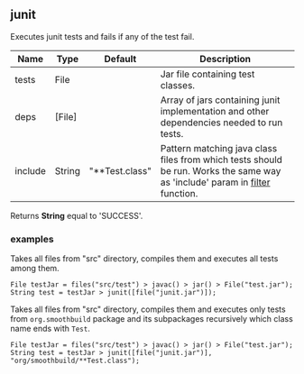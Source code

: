 ## junit

Executes junit tests and fails if any of the test fail.

| Name    | Type   | Default        | Description                                                                                                                              |
|---------|--------|----------------|------------------------------------------------------------------------------------------------------------------------------------------|
| tests   | File   |                | Jar file containing test classes.                                                                                                        |
| deps    | [File] |                | Array of jars containing junit implementation and other dependencies needed to run tests.                                                |
| include | String | "**Test.class" | Pattern matching java class files from which tests should be run. Works the same way as 'include' param in [filter](filter.md) function. |

Returns __String__ equal to 'SUCCESS'.

### examples

Takes all files from "src" directory, compiles them and executes all tests
among them.

```
File testJar = files("src/test") > javac() > jar() > File("test.jar");
String test = testJar > junit([file("junit.jar")]);
```

Takes all files from "src" directory, 
compiles them and executes only tests from `org.smoothbuild` package and 
its subpackages recursively which class name ends with `Test`.

```
File testJar = files("src/test") > javac() > jar() > File("test.jar");
String test = testJar > junit([file("junit.jar")], "org/smoothbuild/**Test.class");
```
